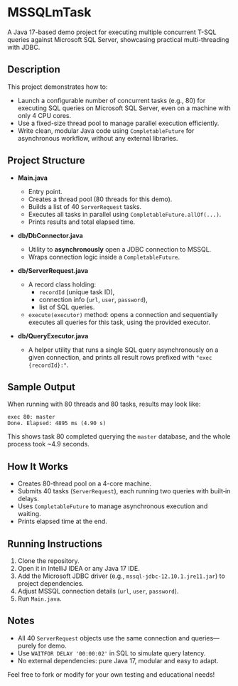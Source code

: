 # MSSQLmTask

A Java 17-based demo project for executing multiple concurrent T-SQL queries against Microsoft SQL Server, showcasing practical multi-threading with JDBC.

## Description

This project demonstrates how to:

- Launch a configurable number of concurrent tasks (e.g., 80) for executing SQL queries on Microsoft SQL Server, even on a machine with only 4 CPU cores.
- Use a fixed-size thread pool to manage parallel execution efficiently.
- Write clean, modular Java code using `CompletableFuture` for asynchronous workflow, without any external libraries.

## Project Structure

- **Main.java**  
  - Entry point.  
  - Creates a thread pool (80 threads for this demo).  
  - Builds a list of 40 `ServerRequest` tasks.  
  - Executes all tasks in parallel using `CompletableFuture.allOf(...)`.  
  - Prints results and total elapsed time.

- **db/DbConnector.java**  
  - Utility to **asynchronously** open a JDBC connection to MSSQL.  
  - Wraps connection logic inside a `CompletableFuture`.

- **db/ServerRequest.java**  
  - A record class holding:  
    - `recordId` (unique task ID),  
    - connection info (`url`, `user`, `password`),  
    - list of SQL queries.  
  - `execute(executor)` method: opens a connection and sequentially executes all queries for this task, using the provided executor.

- **db/QueryExecutor.java**  
  - A helper utility that runs a single SQL query asynchronously on a given connection, and prints all result rows prefixed with `"exec {recordId}:"`.

## Sample Output

When running with 80 threads and 80 tasks, results may look like:

```
exec 80: master
Done. Elapsed: 4895 ms (4.90 s)
```

This shows task 80 completed querying the `master` database, and the whole process took ~4.9 seconds.

## How It Works

- Creates 80-thread pool on a 4-core machine.
- Submits 40 tasks (`ServerRequest`), each running two queries with built‑in delays.
- Uses `CompletableFuture` to manage asynchronous execution and waiting.
- Prints elapsed time at the end.

## Running Instructions

1. Clone the repository.
2. Open it in IntelliJ IDEA or any Java 17 IDE.
3. Add the Microsoft JDBC driver (e.g., `mssql-jdbc-12.10.1.jre11.jar`) to project dependencies.
4. Adjust MSSQL connection details (`url`, `user`, `password`).
5. Run `Main.java`.

## Notes

- All 40 `ServerRequest` objects use the same connection and queries—purely for demo.
- Use `WAITFOR DELAY '00:00:02'` in SQL to simulate query latency.
- No external dependencies: pure Java 17, modular and easy to adapt.

Feel free to fork or modify for your own testing and educational needs!
